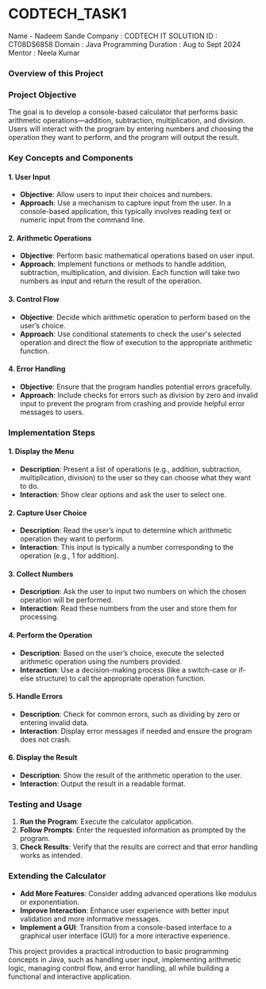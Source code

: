 # CODTECH_TASK1
Name - Nadeem Sande
Company : CODTECH IT SOLUTION
ID : CT08DS6858
Domain : Java Programming
Duration : Aug to Sept 2024
Mentor : Neela Kumar

### Overview of this Project

### Project Objective

The goal is to develop a console-based calculator that performs basic arithmetic operations—addition, subtraction, multiplication, and division. Users will interact with the program by entering numbers and choosing the operation they want to perform, and the program will output the result.

### Key Concepts and Components

#### 1. **User Input**

- **Objective**: Allow users to input their choices and numbers.
- **Approach**: Use a mechanism to capture input from the user. In a console-based application, this typically involves reading text or numeric input from the command line.

#### 2. **Arithmetic Operations**

- **Objective**: Perform basic mathematical operations based on user input.
- **Approach**: Implement functions or methods to handle addition, subtraction, multiplication, and division. Each function will take two numbers as input and return the result of the operation.

#### 3. **Control Flow**

- **Objective**: Decide which arithmetic operation to perform based on the user’s choice.
- **Approach**: Use conditional statements to check the user's selected operation and direct the flow of execution to the appropriate arithmetic function.

#### 4. **Error Handling**

- **Objective**: Ensure that the program handles potential errors gracefully.
- **Approach**: Include checks for errors such as division by zero and invalid input to prevent the program from crashing and provide helpful error messages to users.

### Implementation Steps

#### 1. **Display the Menu**

- **Description**: Present a list of operations (e.g., addition, subtraction, multiplication, division) to the user so they can choose what they want to do.
- **Interaction**: Show clear options and ask the user to select one.

#### 2. **Capture User Choice**

- **Description**: Read the user’s input to determine which arithmetic operation they want to perform.
- **Interaction**: This input is typically a number corresponding to the operation (e.g., 1 for addition).

#### 3. **Collect Numbers**

- **Description**: Ask the user to input two numbers on which the chosen operation will be performed.
- **Interaction**: Read these numbers from the user and store them for processing.

#### 4. **Perform the Operation**

- **Description**: Based on the user’s choice, execute the selected arithmetic operation using the numbers provided.
- **Interaction**: Use a decision-making process (like a switch-case or if-else structure) to call the appropriate operation function.

#### 5. **Handle Errors**

- **Description**: Check for common errors, such as dividing by zero or entering invalid data.
- **Interaction**: Display error messages if needed and ensure the program does not crash.

#### 6. **Display the Result**

- **Description**: Show the result of the arithmetic operation to the user.
- **Interaction**: Output the result in a readable format.

### Testing and Usage

1. **Run the Program**: Execute the calculator application.
2. **Follow Prompts**: Enter the requested information as prompted by the program.
3. **Check Results**: Verify that the results are correct and that error handling works as intended.

### Extending the Calculator

- **Add More Features**: Consider adding advanced operations like modulus or exponentiation.
- **Improve Interaction**: Enhance user experience with better input validation and more informative messages.
- **Implement a GUI**: Transition from a console-based interface to a graphical user interface (GUI) for a more interactive experience.

This project provides a practical introduction to basic programming concepts in Java, such as handling user input, implementing arithmetic logic, managing control flow, and error handling, all while building a functional and interactive application.
